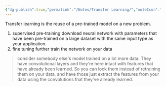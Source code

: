 ```yaml
---
{"dg-publish":true,"permalink":"/Notes/Transfer Learning/","noteIcon":""}
---
```



Transfer learning is the reuse of a pre-trained model on a new problem. 
1. supervised pre-training 
	download neural network with parameters that have been pre-trained on a large dataset with the same input type as your application.
1. fine tuning
	further train the network on your data

> consider somebody else's model trained on a lot more data. They have convolutional layers and they're here intact with features that have already been learned. So you can lock them instead of retraining them on your data, and have those just extract the features from your data using the convolutions that they've already learned. 
